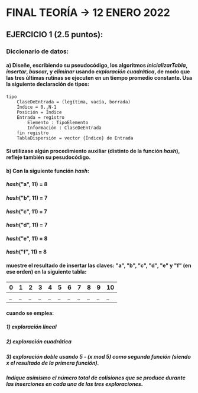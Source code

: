 # FINAL TEORÍA -> 12 ENERO 2022

## EJERCICIO 1 (2.5 puntos):

### Diccionario de datos:

#### a) Diseñe, escribiendo su pseudocódigo, los algoritmos *inicializarTabla*, *insertar*, *buscar*, y *eliminar* usando *exploración cuadrática*, de modo que las tres últimas rutinas se ejecuten en un tiempo promedio constante. Usa la siguiente declaración de tipos:

```pseudo
tipo
    ClaseDeEntrada = (legítima, vacía, borrada)
    Índice = 0..N-1
    Posición = Índice
    Entrada = registro
        Elemento : TipoElemento
        Información : ClaseDeEntrada
    fin registro
    TablaDispersión = vector {Índice} de Entrada
```

#### Si utilizase algún procedimiento auxiliar (distinto de la función *hash*), refleje también su pesudocódigo.


#### b) Con la siguiente función *hash*:

#### *hash*("a", 11) = 8
#### *hash*("b", 11) = 7
#### *hash*("c", 11) = 7
#### *hash*("d", 11) = 7
#### *hash*("e", 11) = 8
#### *hash*("f", 11) = 8

#### muestre el resultado de insertar las claves: "a", "b", "c", "d", "e" y "f" (en ese orden) en la siguiente tabla:


| 0 | 1 | 2 | 3 | 4 | 5 | 6 | 7 | 8 | 9 | 10 |
| -- | -- | -- | -- | -- | -- | -- | -- | -- | -- | -- |
| _ | _ | _ | _ | _ | _ | _ | _ | _ | _ | _ |

#### cuando se emplea:

##### 1) exploración lineal
##### 2) exploración cuadrática
##### 3) exploración doble usando 5 - (x *mod* 5) como segunda función (siendo *x* el resultado de la primera función).

##### Indique asímismo el número total de colisiones que se produce durante las inserciones en cada una de las tres exploraciones.

